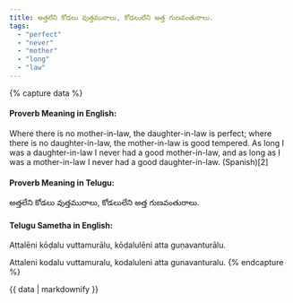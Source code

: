 ```yaml
---
title: అత్తలేని కోడలు వుత్తమురాలు, కోడలులేని అత్త గుణవంతురాలు.
tags:
  - "perfect"
  - "never"
  - "mother"
  - "long"
  - "law"
---
```


{% capture data %}
#### Proverb Meaning in English:
Where there is no mother-in-law, the daughter-in-law is perfect; where there is no daughter-in-law, the mother-in-law is good tempered.
As long I was a daughter-in-law I never had a good mother-in-law, and as long as I  was a mother-in-law I never had a good daughter-in-law. (Spanish)[2]

#### Proverb Meaning in Telugu:
అత్తలేని కోడలు వుత్తమురాలు, కోడలులేని అత్త గుణవంతురాలు.

#### Telugu Sametha in English:
Attalēni kōḍalu vuttamurālu, kōḍalulēni atta guṇavanturālu.

Attaleni kodalu vuttamuralu, kodaluleni atta gunavanturalu.
{% endcapture %}

{{ data | markdownify }}

